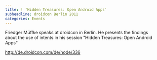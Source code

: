 ```yaml
---
title: ! 'Hidden Treasures: Open Android Apps'
subheadline: droidcon Berlin 2011
categories: Events
---
```

Friedger Müffke speaks at droidcon in Berlin. He presents the findings about
the use of intents in his session "Hidden Treasures: Open Android Apps"

http://de.droidcon.com/de/node/336
